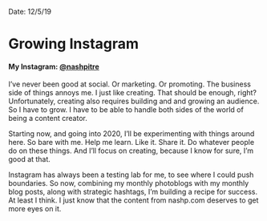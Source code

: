 Date: 12/5/19

# Growing Instagram

#### My Instagram: [@nashpitre](https://instagram.com/nashpitre)

I’ve never been good at social. Or marketing. Or promoting. The business side of things annoys me. I just like creating. That should be enough, right? Unfortunately, creating also requires building and and growing an audience. So I have to grow. I have to be able to handle both sides of the world of being a content creator.

Starting now, and going into 2020, I’ll be experimenting with things around here. So bare with me. Help me learn. Like it. Share it. Do whatever people do on these things. And I’ll focus on creating, because I know for sure, I’m good at that.

Instagram has always been a testing lab for me, to see where I could push boundaries. So now, combining my monthly photoblogs with my monthly blog posts, along with strategic hashtags, I’m building a recipe for success. At least I think. I just know that the content from nashp.com deserves to get more eyes on it.

